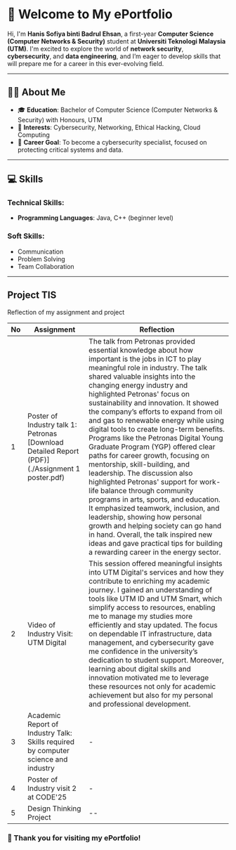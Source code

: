 # 🌟 Welcome to My ePortfolio  

Hi, I'm **Hanis Sofiya binti Badrul Ehsan**, a first-year **Computer Science (Computer Networks & Security)** student at **Universiti Teknologi Malaysia (UTM)**. I'm excited to explore the world of **network security**, **cybersecurity**, and **data engineering**, and I’m eager to develop skills that will prepare me for a career in this ever-evolving field.

---

## 🧑‍🎓 About Me  
- 🎓 **Education**: Bachelor of Computer Science (Computer Networks & Security) with Honours, UTM  
- 🌱 **Interests**: Cybersecurity, Networking, Ethical Hacking, Cloud Computing  
- 🎯 **Career Goal**: To become a cybersecurity specialist, focused on protecting critical systems and data.  

---

## 💻 Skills  
### **Technical Skills:**  
- **Programming Languages**: Java, C++ (beginner level)  

### **Soft Skills:**  
- Communication  
- Problem Solving  
- Team Collaboration  

---

## Project TIS

Reflection of my assignment and project

|   No    |Assignment                     |Reflection                   |
|-------- |-------------------------------|-----------------------------|
|     1   |Poster of Industry talk 1: Petronas [Download Detailed Report (PDF)](./Assignment 1 poster.pdf)|The talk from Petronas provided essential knowledge about how important is the jobs in ICT to play meaningful role in industry. The talk shared valuable insights into the changing energy industry and highlighted Petronas' focus on sustainability and innovation. It showed the company’s efforts to expand from oil and gas to renewable energy while using digital tools to create long-term benefits. Programs like the Petronas Digital Young Graduate Program (YGP) offered clear paths for career growth, focusing on mentorship, skill-building, and leadership. The discussion also highlighted Petronas' support for work-life balance through community programs in arts, sports, and education. It emphasized teamwork, inclusion, and leadership, showing how personal growth and helping society can go hand in hand. Overall, the talk inspired new ideas and gave practical tips for building a rewarding career in the energy sector.              |
|     2   |Video of Industry Visit: UTM Digital            |This session offered meaningful insights into UTM Digital's services and how they contribute to enriching my academic journey. I gained an understanding of tools like UTM ID and UTM Smart, which simplify access to resources, enabling me to manage my studies more efficiently and stay updated. The focus on dependable IT infrastructure, data management, and cybersecurity gave me confidence in the university’s dedication to student support. Moreover, learning about digital skills and innovation motivated me to leverage these resources not only for academic achievement but also for my personal and professional development.     |
|     3   |Academic Report of Industry Talk: Skills required by computer science and industry|-|
|     4   |Poster of Industry visit 2 at CODE'25|-|
|     5   |Design Thinking Project|--|

### 🌟 Thank you for visiting my ePortfolio!  
